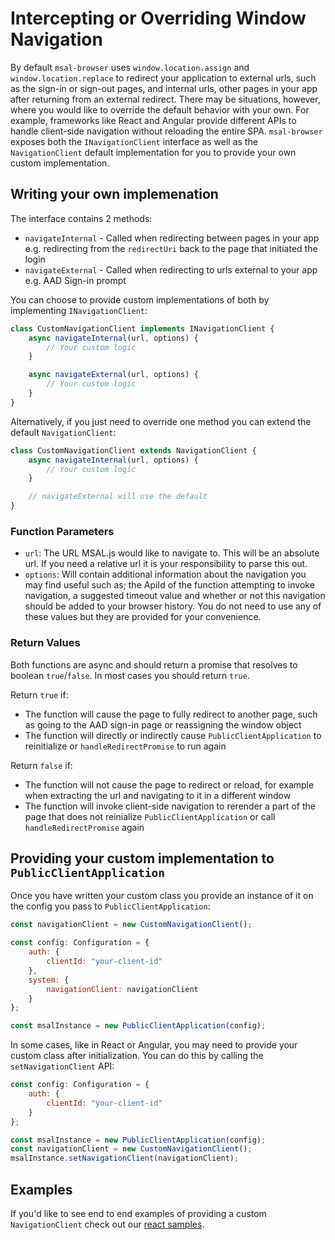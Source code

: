 # Intercepting or Overriding Window Navigation

By default `msal-browser` uses `window.location.assign` and `window.location.replace` to redirect your application to external urls, such as the sign-in or sign-out pages, and internal urls, other pages in your app after returning from an external redirect. There may be situations, however, where you would like to override the default behavior with your own. For example, frameworks like React and Angular provide different APIs to handle client-side navigation without reloading the entire SPA. `msal-browser` exposes both the `INavigationClient` interface as well as the `NavigationClient` default implementation for you to provide your own custom implementation.

## Writing your own implemenation

The interface contains 2 methods: 

- `navigateInternal` - Called when redirecting between pages in your app e.g. redirecting from the `redirectUri` back to the page that initiated the login
- `navigateExternal` - Called when redirecting to urls external to your app e.g. AAD Sign-in prompt

You can choose to provide custom implementations of both by implementing `INavigationClient`:

```javascript
class CustomNavigationClient implements INavigationClient {
    async navigateInternal(url, options) {
        // Your custom logic
    }

    async navigateExternal(url, options) {
        // Your custom logic
    }
}
```

Alternatively, if you just need to override one method you can extend the default `NavigationClient`:

```javascript
class CustomNavigationClient extends NavigationClient {
    async navigateInternal(url, options) {
        // Your custom logic
    }

    // navigateExternal will use the default
}
```

### Function Parameters

- `url`: The URL MSAL.js would like to navigate to. This will be an absolute url. If you need a relative url it is your responsibility to parse this out.
- `options`: Will contain additional information about the navigation you may find useful such as; the ApiId of the function attempting to invoke navigation, a suggested timeout value and whether or not this navigation should be added to your browser history. You do not need to use any of these values but they are provided for your convenience.

### Return Values

Both functions are async and should return a promise that resolves to boolean `true`/`false`. In most cases you should return `true`.

Return `true` if:

- The function will cause the page to fully redirect to another page, such as going to the AAD sign-in page or reassigning the window object
- The function will directly or indirectly cause `PublicClientApplication` to reinitialize or `handleRedirectPromise` to run again

Return `false` if:

- The function will not cause the page to redirect or reload, for example when extracting the url and navigating to it in a different window
- The function will invoke client-side navigation to rerender a part of the page that does not reinialize `PublicClientApplication` or call `handleRedirectPromise` again

## Providing your custom implementation to `PublicClientApplication`

Once you have written your custom class you provide an instance of it on the config you pass to `PublicClientApplication`:

```javascript
const navigationClient = new CustomNavigationClient();

const config: Configuration = {
    auth: {
        clientId: "your-client-id"
    },
    system: {
        navigationClient: navigationClient
    }
};

const msalInstance = new PublicClientApplication(config);
```

In some cases, like in React or Angular, you may need to provide your custom class after initialization. You can do this by calling the `setNavigationClient` API:

```javascript
const config: Configuration = {
    auth: {
        clientId: "your-client-id"
    }
};

const msalInstance = new PublicClientApplication(config);
const navigationClient = new CustomNavigationClient();
msalInstance.setNavigationClient(navigationClient);
```

## Examples

If you'd like to see end to end examples of providing a custom `NavigationClient` check out our [react samples](https://github.com/AzureAD/microsoft-authentication-library-for-js/tree/dev/samples/msal-react-samples).
